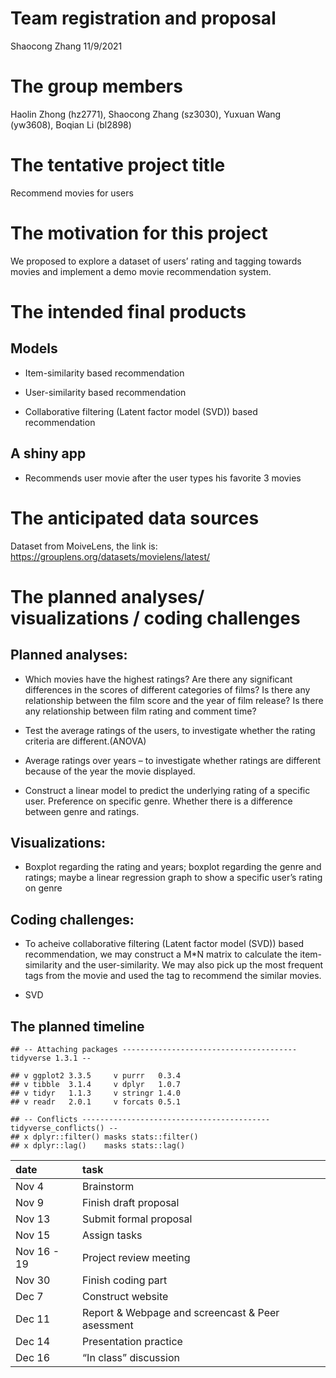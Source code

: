 Team registration and proposal
================
Shaocong Zhang
11/9/2021

# The group members

Haolin Zhong (hz2771), Shaocong Zhang (sz3030), Yuxuan Wang (yw3608),
Boqian Li (bl2898)

# The tentative project title

Recommend movies for users

# The motivation for this project

We proposed to explore a dataset of users’ rating and tagging towards
movies and implement a demo movie recommendation system.

# The intended final products

## Models

-   Item-similarity based recommendation

-   User-similarity based recommendation

-   Collaborative filtering (Latent factor model (SVD)) based
    recommendation

## A shiny app

-   Recommends user movie after the user types his favorite 3 movies

# The anticipated data sources

Dataset from MoiveLens, the link is:
<https://grouplens.org/datasets/movielens/latest/>

# The planned analyses/ visualizations / coding challenges

## Planned analyses:

-   Which movies have the highest ratings? Are there any significant
    differences in the scores of different categories of films? Is there
    any relationship between the film score and the year of film
    release? Is there any relationship between film rating and comment
    time?

-   Test the average ratings of the users, to investigate whether the
    rating criteria are different.(ANOVA)

-   Average ratings over years – to investigate whether ratings are
    different because of the year the movie displayed.

-   Construct a linear model to predict the underlying rating of a
    specific user. Preference on specific genre. Whether there is a
    difference between genre and ratings.

## Visualizations:

-   Boxplot regarding the rating and years; boxplot regarding the genre
    and ratings; maybe a linear regression graph to show a specific
    user’s rating on genre

## Coding challenges:

-   To acheive collaborative filtering (Latent factor model (SVD)) based
    recommendation, we may construct a M\*N matrix to calculate the
    item-similarity and the user-similarity. We may also pick up the
    most frequent tags from the movie and used the tag to recommend the
    similar movies.

-   SVD

## The planned timeline

    ## -- Attaching packages --------------------------------------- tidyverse 1.3.1 --

    ## v ggplot2 3.3.5     v purrr   0.3.4
    ## v tibble  3.1.4     v dplyr   1.0.7
    ## v tidyr   1.1.3     v stringr 1.4.0
    ## v readr   2.0.1     v forcats 0.5.1

    ## -- Conflicts ------------------------------------------ tidyverse_conflicts() --
    ## x dplyr::filter() masks stats::filter()
    ## x dplyr::lag()    masks stats::lag()

| date        | task                                             |
|:------------|:-------------------------------------------------|
| Nov 4       | Brainstorm                                       |
| Nov 9       | Finish draft proposal                            |
| Nov 13      | Submit formal proposal                           |
| Nov 15      | Assign tasks                                     |
| Nov 16 - 19 | Project review meeting                           |
| Nov 30      | Finish coding part                               |
| Dec 7       | Construct website                                |
| Dec 11      | Report & Webpage and screencast & Peer asessment |
| Dec 14      | Presentation practice                            |
| Dec 16      | “In class” discussion                            |
